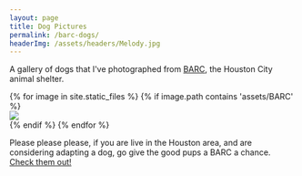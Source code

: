 ```yaml
---
layout: page
title: Dog Pictures
permalink: /barc-dogs/
headerImg: /assets/headers/Melody.jpg
---
```


A gallery of dogs that I've photographed from [BARC](http://www.houstontx.gov/barc/), the Houston City animal shelter.

<div class="gallery-wrap">
  {% for image in site.static_files %}
    {% if image.path contains 'assets/BARC' %}
      <div class="pictureBox">
        <div class="innerBox">
            <img src="{{ site.baseurl }}{{ image.path }}">
        </div>
      </div>
    {% endif %}
  {% endfor %}
</div>

Please please please, if you are live in the Houston area, and are considering adapting a dog, go give the
good pups a BARC a chance. [Check them out!](http://barcly.houstonbarcfoundation.org/#!/home)
